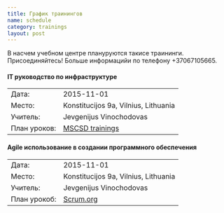 ```yaml
---
title: График траинингов
name: schedule
category: trainings
layout: post
---
```


В насчем учебном центре плануруются такисе траининги. Присоединяйтесь! Больше информацийи по телефону +37067105665.

#### IT руководство по инфраструктуре
<table>
  <tbody>
    <tr>
      <td>Дата:</td>
      <td>2015-11-01</td>
    </tr>
    <tr>
      <td>Место:</td>
      <td>Konstitucijos 9a, Vilnius, Lithuania</td>
    </tr>
    <tr>
      <td>Учитель:</td>
      <td>Jevgenijus Vinochodovas</td>
    </tr>
    <tr>
      <td>План уроков:</td>
      <td><a href="http://www.microsoft.com" target="_blank">MSCSD trainings</a></td>
    </tr>
  </tbody>
</table>

#### Agile использование в создании программного обеспечения  
<table>
  <tbody>
    <tr>
      <td>Дата:</td>
      <td>2015-11-01</td>
    </tr>
    <tr>
      <td>Место:</td>
      <td>Konstitucijos 9a, Vilnius, Lithuania</td>
    </tr>
    <tr>
      <td>Учитель:</td>
      <td>Jevgenijus Vinochodovas</td>
    </tr>
    <tr>
      <td>План урокоб:</td>
      <td><a href="http://www.scrum.org" target="_blank">Scrum.org</a></td>
    </tr>
  </tbody>
</table>
